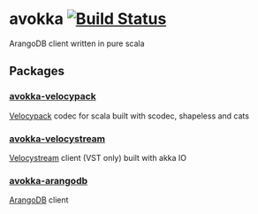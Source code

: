 # avokka [![Build Status](https://travis-ci.org/avokka/avokka.svg?branch=master)](https://travis-ci.org/avokka/avokka)

ArangoDB client written in pure scala

## Packages

### [avokka-velocypack](velocypack)

[Velocypack](https://github.com/arangodb/velocypack) codec for scala built with scodec, shapeless and cats

### [avokka-velocystream](velocystream)

[Velocystream](https://github.com/arangodb/velocystream) client (VST only) built with akka IO

### [avokka-arangodb](arangodb)

[ArangoDB](https://github.com/arangodb/arangodb) client
